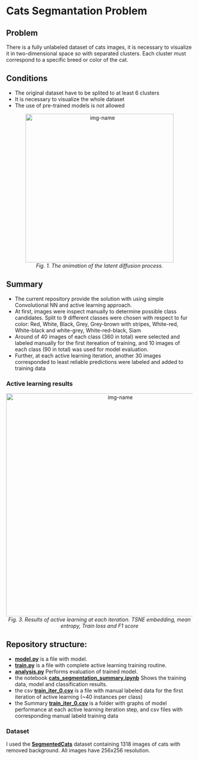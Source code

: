 # Cats Segmantation Problem
## Problem
There is a fully unlabeled dataset of cats images, it is necessary to visualize it in two-dimensional space so with separated clusters. Each cluster must correspond to a specific breed or color of the cat.

## Conditions
- The original dataset have to be splited to at least 6 clusters
- It is necessary to visualize the whole dataset
- The use of pre-trained models is not allowed

<p align="center">
  <img alt="img-name" src="https://github.com/OldFedot/CatsSegmentation/blob/master/Summary/cats_data_example.jpg" width="400">
  <br>
    <em>Fig. 1. The animation of the latent diffusion process.</em>
</p>

## Summary
- The current repository provide the solution with using simple Convolutional NN and active learning approach.
- At first, images were inspect manually to determine possible class candidates. Split to 9 different classes were chosen with respect to fur color: Red, White, Black, Grey, Grey-brown with stripes, White-red, White-black and white-grey, White-red-black, Siam
- Around of 40 images of each class (360 in total) were selected and labeled manually for the first itereation of training, and 10 images of each class (90 in total) was used for model evaluation.
- Further, at each active learning iteration, another 30 images corresponded to least reliable predictions were labeled and added to training data

### Active learning results
<p align="center">
  <img alt="img-name" src="https://github.com/OldFedot/CatsSegmentation/blob/master/Summary/results_tsne_loss_entropy.gif" width="600">
  <br>
    <em>Fig. 3. Results of active learning at each iteration. TSNE embedding, mean entropy, Train loss and F1 score</em>
  </p>




## Repository structure:
- **[model.py](https://github.com/OldFedot/CatsSegmentation/blob/master/model.py)** is a file with model.
- **[train.py](https://github.com/OldFedot/CatsSegmentation/blob/master/train.py)** is a file with complete active learning training routine.
- **[analysis.py](https://github.com/OldFedot/CatsSegmentation/blob/master/analysis.py)** Performs evaluation of trained model.
- the notebook **[cats_segmentation_summary.ipynb](https://github.com/OldFedot/CatsSegmentation/blob/master/cats_segmentation_summary.ipynb)** Shows the training data, model and classification results.
- the csv **[train_iter_0.csv](https://github.com/OldFedot/CatsSegmentation/blob/master/train_iter_0.csv)** is a file with manual labeled data for the first iteration of active learning (~40 instances per class)
- the Summary **[train_iter_0.csv](https://github.com/OldFedot/CatsSegmentation/tree/master/Summary)** is a folder with graphs of model performance at each active learning iteration step, and csv files with corresponding manual labeld training data


### Dataset
I used the **[SegmentedCats](https://drive.google.com/file/d/1r7I9vculYHCd7x-FbnpQvPhmS2AvUSAI/view?usp=sharing)** dataset containing 1318 images of cats with removed background. All images have 256x256 resolution.

